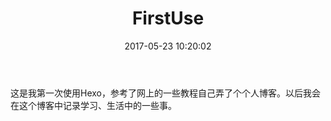 ﻿---
title: FirstUse

date: 2017-05-23 10:20:02

tags:

---

这是我第一次使用Hexo，参考了网上的一些教程自己弄了个个人博客。以后我会在这个博客中记录学习、生活中的一些事。